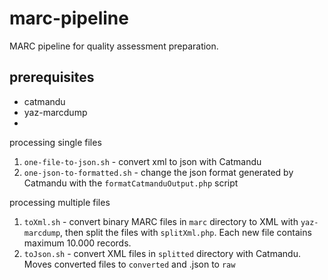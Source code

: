 # marc-pipeline
MARC pipeline for quality assessment preparation.

## prerequisites

* catmandu
* yaz-marcdump
*


processing single files

1. `one-file-to-json.sh` - convert xml to json with Catmandu
1. `one-json-to-formatted.sh` - change the json format generated by Catmandu with the `formatCatmanduOutput.php` script 

processing multiple files

1. `toXml.sh` - convert binary MARC files in `marc` directory to XML with `yaz-marcdump`, then split 
the files with `splitXml.php`. Each new file contains maximum 10.000 records.
1. `toJson.sh` - convert XML files in `splitted` directory with Catmandu. Moves converted files to `converted` and .json to `raw`

